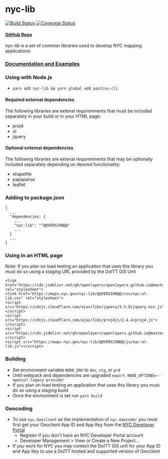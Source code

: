 # nyc-lib

[![Build Status](https://travis-ci.org/timkeane/nyc-lib.svg?branch=master)](https://travis-ci.org/timkeane/nyc-lib) [![Coverage Status](https://coveralls.io/repos/github/timkeane/nyc-lib/badge.svg?branch=master)](https://coveralls.io/github/timkeane/nyc-lib?branch=master) 
#### [GitHub Repo](https://github.com/timkeane/nyc-lib)

*nyc-lib* is a set of common libraries used to develop NYC mapping applications

### [Documentation and Examples](https://maps.nyc.gov/nyc-lib/)

### Using with Node.js

* `yarn add nyc-lib && yarn global add postcss-cli`

#### Required external dependencies

The following libraries are extenal requiremnents that must be included separately in your build or in your HTML page:
* proj4
* ol
* jquery

#### Optional external dependencies 

The following libraries are extenal requiremnents that may be optionally included separately depending on desired functionality:
* shapefile
* papaparse
* leaflet

### Adding to package.json

```
{
  ...
  "dependencies: {
    ...
    "nyc-lib": "^@@VERSION@@"
    ...
  }
  ...
}
```

### Using in an HTML page

Note: If you plan on load testing an application that uses this library you must do so using a staging URL provided by the DoITT GIS Unit 

```
<link href="https://cdn.jsdelivr.net/gh/openlayers/openlayers.github.io@master/en/v6.5.0/css/ol.css" rel="stylesheet">
<link href="https://maps.nyc.gov/nyc-lib/@@VERSION@@/css/nyc-ol-lib.css" rel="stylesheet">
<script src="https://cdnjs.cloudflare.com/ajax/libs/jquery/3.5.0/jquery.min.js"></script>
<script src="https://cdnjs.cloudflare.com/ajax/libs/proj4js/2.4.4/proj4.js"></script>
<script src="https://cdn.jsdelivr.net/gh/openlayers/openlayers.github.io@master/en/v6.5.0/build/ol.js"></script>
<script src="https://maps.nyc.gov/nyc-lib/@@VERSION@@/js/nyc-ol-lib.js"></script>
```

### Building

* Set environment variable `NODE_ENV` to `dev`, `stg`, or `prd`
* Until webpack and dependencies are upgraded `export NODE_OPTIONS=--openssl-legacy-provider`
* If you plan on load testing an application that uses this library you must do so using a staging build
* Once the environment is set run `yarn build`

### Geocoding

* To use `nyc.Geoclient` as the implementation of `nyc.Geocoder` you must first get your Geoclient App ID and App Key from the [NYC Developer Portal](https://api-portal.nyc.gov/docs/services/geoclient/operations/geoclient)
  * Register if you don't have an NYC Developer Portal account
  * Developer Management > View or Create a New Project...
* If you work for NYC you may contect the DoITT GIS unit for your App ID and App Key to use a DoITT hosted and supported version of Geoclient
